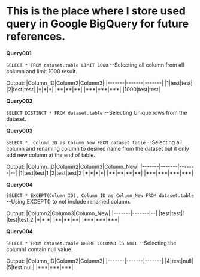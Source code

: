 # This is the place where I store used query in Google BigQuery for future references.

**Query001**

`SELECT * FROM dataset.table LIMIT 1000` --Selecting all column from all column and limit 1000 result.

Output:
|Column_ID|Column2|Column3|
|-------|-------|-------|
|1|test|test|
|2|test|test|
|\*|\*|\*|
|\*\*|\*\*|\*\*|
|\*\*\*|\*\*\*|\*\*\*|
|1000|test|test|

**Query002**

`SELECT DISTINCT * FROM dataset.table` --Selecting Unique rows from the dataset.

**Query003**

`SELECT *, Column_ID as Column_New FROM dataset.table` --Selecting all column and renaming column to desired name from the dataset but it only add new column at the end of table.

Output:
|Column_ID|Column2|Column3|Column_New|
|-------|-------|-------|--|
|1|test|test|1
|2|test|test|2
|\*|\*|\*|\*|
|\*\*|\*\*|\*\*|\*\*|
|\*\*\*|\*\*\*|\*\*\*|\*\*\*|

**Query004**

`SELECT * EXCEPT(Column_ID), Column_ID as Column_New FROM dataset.table` --Using EXCEPT() to not include renamed column.

Output:
|Column2|Column3|Column_New|
|-------|-------|--|
|test|test|1
|test|test|2
|\*|\*|\*|
|\*\*|\*\*|\*\*|
|\*\*\*|\*\*\*|\*\*\*|


**Query004**

`SELECT * FROM dataset.table WHERE COLUMN3 IS NULL` --Selecting the column1 contain null value.

Output:
|Column_ID|Column2|Column3|
|-------|-------|-------|
|4|test|null|
|5|test|null|
|\*\*\*|\*\*\*|\*\*\*|
